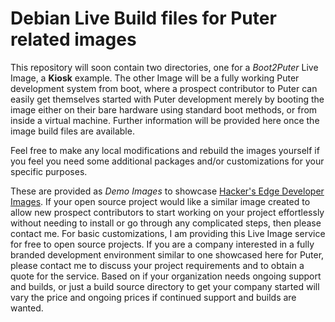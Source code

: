 # Debian Live Build files for Puter related images

This repository will soon contain two directories, one for a *Boot2Puter* Live Image, a **Kiosk** example.  The other Image will be a fully working Puter development system from boot, where a prospect contributor to Puter can easily get themselves started with Puter development merely by booting the image either on their bare hardware using standard boot methods, or from inside a virtual machine.  Further information will be provided here once the image build files are available.

Feel free to make any local modifications and rebuild the images yourself if you feel you need some additional packages and/or customizations for your specific purposes.

These are provided as *Demo Images* to showcase [Hacker's Edge Developer Images](http://images.hackers-edge.com/).  If your open source project would like a similar image created to allow new prospect contributors to start working on your project effortlessly without needing to install or go through any complicated steps, then please contact me.  For basic customizations, I am providing this Live Image service for free to open source projects.  If you are a company interested in a fully branded development environment similar to one showcased here for Puter, please contact me to discuss your project requirements and to obtain a quote for the service.  Based on if your organization needs ongoing support and builds, or just a build source directory to get your company started will vary the price and ongoing prices if continued support and builds are wanted.
